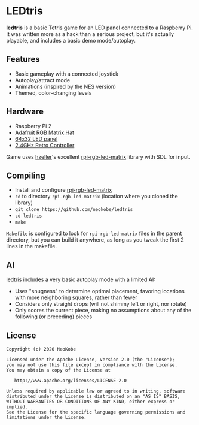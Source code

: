 LEDtris
======

**ledtris** is a basic Tetris game for an LED panel connected to a Raspberry Pi.
It was written more as a hack than a serious project, but it's actually
playable, and includes a basic demo mode/autoplay.

## Features

* Basic gameplay with a connected joystick
* Autoplay/attract mode
* Animations (inspired by the NES version)
* Themed, color-changing levels

## Hardware

* Raspberry Pi 2
* [Adafruit RGB Matrix Hat](https://www.amazon.com/gp/product/B00SK69C6E)
* [64x32 LED panel](https://www.amazon.com/gp/product/B07SDMWX9R/)
* [2.4GHz Retro Controller](https://www.amazon.com/gp/product/B07MBF7FN1/)

Game uses [hzeller](https://github.com/hzeller)'s excellent
[rpi-rgb-led-matrix](https://github.com/hzeller/rpi-rgb-led-matrix) library
with SDL for input.

## Compiling

* Install and configure
[rpi-rgb-led-matrix](https://github.com/hzeller/rpi-rgb-led-matrix)
* `cd` to directory `rpi-rgb-led-matrix` (location where you cloned the library)
* `git clone https://github.com/neokobe/ledtris`
* `cd ledtris`
* `make`

`Makefile` is configured to look for `rpi-rgb-led-matrix` files in the parent
directory, but you can build it anywhere, as long as you tweak the first 2
lines in the makefile.

## AI

ledtris includes a very basic autoplay mode with a limited AI:

* Uses "snugness" to determine optimal placement, favoring locations with more
neighboring squares, rather than fewer
* Considers only straight drops (will not shimmy left or right, nor rotate)
* Only scores the current piece, making no assumptions about any of the
following (or preceding) pieces

License
-------
```
Copyright (c) 2020 NeoKobe

Licensed under the Apache License, Version 2.0 (the "License");
you may not use this file except in compliance with the License.
You may obtain a copy of the License at

   http://www.apache.org/licenses/LICENSE-2.0

Unless required by applicable law or agreed to in writing, software
distributed under the License is distributed on an "AS IS" BASIS,
WITHOUT WARRANTIES OR CONDITIONS OF ANY KIND, either express or implied.
See the License for the specific language governing permissions and
limitations under the License.
```
